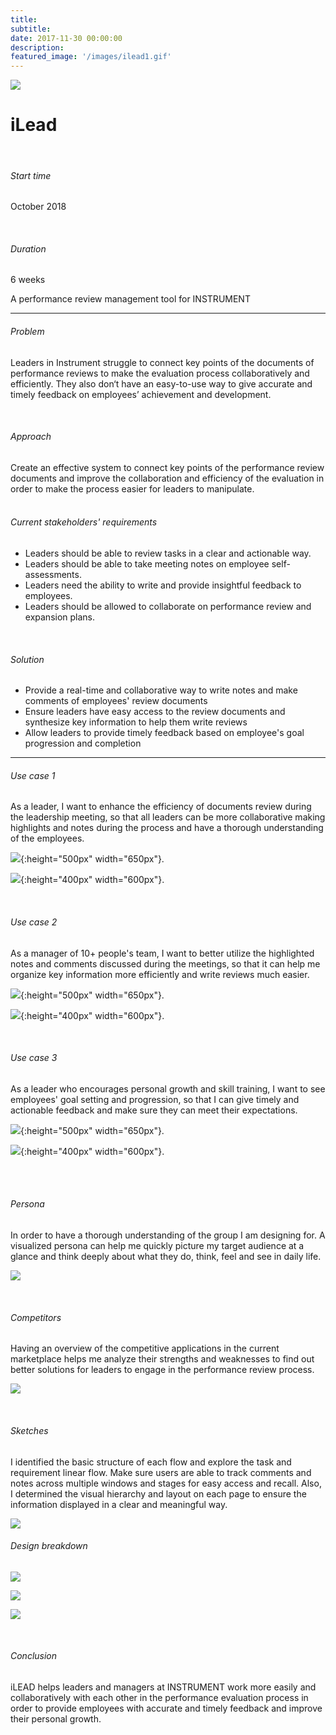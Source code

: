 ```yaml
---
title: 
subtitle: 
date: 2017-11-30 00:00:00
description: 
featured_image: '/images/ilead1.gif'
---
```


![](/images/ilead2.png)

 <h1>iLead</h1>
<br>
<div class="container">
  <div class="row">
    <div class="col">
		<h6>Start time</h6>
		<p>October 2018</p>
		<br>
		<h6>Duration</h6>
		<p>6 weeks</p>
    </div>
    <div class="col">
      <p>A performance review management tool for INSTRUMENT</p>
    </div>
  </div>
</div>
<hr>

<h6>Problem</h6>
<p>Leaders in Instrument struggle to connect key points of the documents of performance reviews to make the evaluation process collaboratively and efficiently. They also don‘t have an easy-to-use way to give accurate and timely feedback on employees’ achievement and development.</p>
<br>
<h6>Approach</h6>
Create an effective system to connect key points of the performance review documents and improve the collaboration and efficiency of the evaluation in order to make the process easier for leaders to manipulate.
<br><br>
<h6>Current stakeholders' requirements</h6>
<ul>
<li>Leaders should be able to review tasks in a clear and actionable way.</li>
<li>Leaders should be able to take meeting notes on employee self-assessments.</li>
<li>Leaders need the ability to write and provide insightful feedback to employees.</li>
<li>Leaders should be allowed to collaborate on performance review and expansion plans.</li>
</ul>
<br>
<h6>Solution</h6>
<ul>
<li>Provide a real-time and collaborative way to write notes and make comments of employees' review documents</li>
<li>Ensure leaders have easy access to the review documents and synthesize key information to help them write reviews</li>
<li>Allow leaders to provide timely feedback based on employee's goal progression and completion</li>
</ul>

---

<h6>Use case 1</h6>
<p>As a leader, I want to enhance the efficiency of documents review during the leadership meeting, so that all leaders can be more collaborative making highlights and notes during the process and have a thorough understanding of the employees.</p>

![](/images/ilead_wire.png){:height="500px" width="650px"}.

![](/images/ilead_animation1.gif){:height="400px" width="600px"}.

<br>
<h6>Use case 2</h6>
<p>As a manager of 10+ people's team, I want to better utilize the highlighted notes and comments discussed during the meetings, so that it can help me organize key information more efficiently and write reviews much easier.</p>

![](/images/ilead_wire2.png){:height="500px" width="650px"}.

![](/images/ilead_animation2.gif){:height="400px" width="600px"}.

<br>
<h6>Use case 3</h6>
<p>As a leader who encourages personal growth and skill training, I want to see employees' goal setting and progression, so that I can give timely and actionable feedback and make sure they can meet their expectations.</p>

![](/images/ilead_wire3.png){:height="500px" width="650px"}.

![](/images/ilead_animation3.gif){:height="400px" width="600px"}.

<br><br>
<h6>Persona</h6>
<p>In order to have a thorough understanding of the group I am designing for. A visualized persona can help me quickly picture my target audience at a glance and think deeply about what they do, think, feel and see in daily life.</p>

![](/images/ilead_persona.jpeg)

<br>
<h6>Competitors</h6>
Having an overview of the competitive applications in the current marketplace helps me analyze their strengths and weaknesses to find out better solutions for leaders to engage in the performance review process.

![](/images/ilead_competitors.jpeg)

<br>
<h6>Sketches</h6>
I identified the basic structure of each flow and explore the task and requirement linear flow. Make sure users are able to track comments and notes across multiple windows and stages for easy access and recall. Also, I determined the visual hierarchy and layout on each page to ensure the information displayed in a clear and meaningful way.

![](/images/ilead_sketch.jpeg)

<h6>Design breakdown</h6>

![](/images/ilead_breakdown1.png)

![](/images/ilead_breakdown2.png)

![](/images/ilead_breakdown3.png)

<br>
<h6>Conclusion</h6>
iLEAD helps leaders and managers at INSTRUMENT work more easily and collaboratively with each other in the performance evaluation process in order to provide employees with accurate and timely feedback and improve their personal growth.

<br/><br/>
